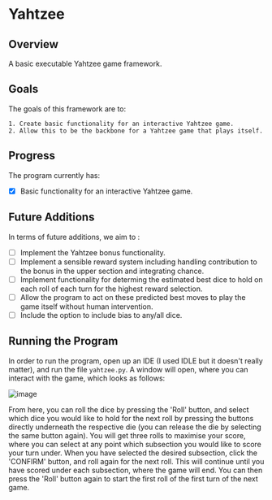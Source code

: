 # Yahtzee #

## Overview ##
A basic executable Yahtzee game framework.

## Goals ##
The goals of this framework are to:  

    1. Create basic functionality for an interactive Yahtzee game.  
    2. Allow this to be the backbone for a Yahtzee game that plays itself.  
    
## Progress ##
The program currently has:

- [x] Basic functionality for an interactive Yahtzee game.

## Future Additions ##
In terms of future additions, we aim to :

- [ ] Implement the Yahtzee bonus functionality.
- [ ] Implement a sensible reward system including handling contribution to the bonus in the upper section and integrating chance.
- [ ] Implement functionality for determing the estimated best dice to hold on each roll of each turn for the highest reward selection.
- [ ] Allow the program to act on these predicted best moves to play the game itself without human intervention.
- [ ] Include the option to include bias to any/all dice.

## Running the Program ##
In order to run the program, open up an IDE (I used IDLE but it doesn't really matter), and run the file `yahtzee.py`. A window will open, where you can interact with the game, which looks as follows:  

![image](https://user-images.githubusercontent.com/62014208/210124046-1a8f8216-7315-42f5-ac04-3f317c220daf.png)

From here, you can roll the dice by pressing the 'Roll' button, and select which dice you would like to hold for the next roll by pressing the buttons directly underneath the respective die (you can release the die by selecting the same button again). You will get three rolls to maximise your score, where you can select at any point which subsection you would like to score your turn under. When you have selected the desired subsection, click the 'CONFIRM' button, and roll again for the next roll. This will continue until you have scored under each subsection, where the game will end. You can then press the 'Roll' button again to start the first roll of the first turn of the next game.
